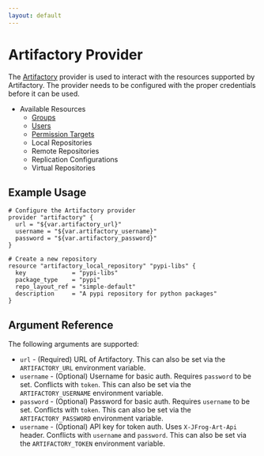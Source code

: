 ```yaml
---
layout: default
---
```

# Artifactory Provider

The [Artifactory](https://jfrog.com/artifactory/) provider is used to interact with the
resources supported by Artifactory. The provider needs to be configured
with the proper credentials before it can be used.

- Available Resources
    * [Groups](r/group.md)
    * [Users](r/user.md)
    * [Permission Targets](r/permission_target.md)
    * Local Repositories
    * Remote Repositories
    * Replication Configurations
    * Virtual Repositories
    

## Example Usage

```hcl
# Configure the Artifactory provider
provider "artifactory" {
  url = "${var.artifactory_url}"
  username = "${var.artifactory_username}"
  password = "${var.artifactory_password}"
}

# Create a new repository
resource "artifactory_local_repository" "pypi-libs" {
  key             = "pypi-libs"
  package_type    = "pypi"
  repo_layout_ref = "simple-default"
  description     = "A pypi repository for python packages"
}
```

## Argument Reference

The following arguments are supported:

* `url`      - (Required) URL of Artifactory. This can also be set via the `ARTIFACTORY_URL` environment variable.
* `username` - (Optional) Username for basic auth. Requires `password` to be set. Conflicts with `token`. This can also be set via the `ARTIFACTORY_USERNAME` environment variable.
* `password` - (Optional) Password for basic auth. Requires `username` to be set. Conflicts with `token`. This can also be set via the `ARTIFACTORY_PASSWORD` environment variable.
* `username` - (Optional) API key for token auth. Uses `X-JFrog-Art-Api` header. Conflicts with `username` and `password`. This can also be set via the `ARTIFACTORY_TOKEN` environment variable.
